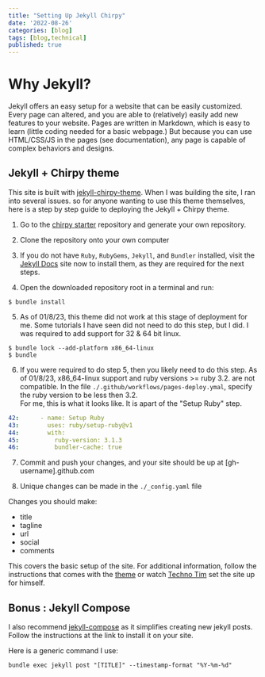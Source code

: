 ```yaml
---
title: "Setting Up Jekyll Chirpy"
date: '2022-08-26'
categories: [blog]
tags: [blog,technical]
published: true
---
```


# Why Jekyll?

Jekyll offers an easy setup for a website that can be easily customized. Every page can altered, and you are able to (relatively) easily add new features to your website. Pages are written in Markdown, which is easy to learn (little coding needed for a basic webpage.) But because you can use HTML/CSS/JS in the pages (see documentation), any page is capable of complex behaviors and designs.

## Jekyll + Chirpy theme

This site is built with [jekyll-chirpy-theme](https://github.com/cotes2020/jekyll-theme-chirpy). When I was building the site, I ran into several issues. so for anyone wanting to use this theme themselves, here is a step by step guide to deploying the Jekyll + Chirpy theme. 

1) Go to the [chirpy starter]() repository and generate your own repository.

2) Clone the repository onto your own computer

3) If you do not have `Ruby`, `RubyGems`, `Jekyll`, and `Bundler` installed, visit the [Jekyll Docs](https://jekyllrb.com/docs/installation/) site now to install them, as they are required for the next steps.

4) Open the downloaded repository root in a terminal and run:
```console
$ bundle install
``` 
5) As of 01/8/23, this theme did not work at this stage of deployment for me. Some tutorials I have seen did not need to do this step, but I did. I was required to add support for 32 & 64 bit linux.
```console
$ bundle lock --add-platform x86_64-linux
$ bundle
```
6) If you were required to do step 5, then you likely need to do this step. As of 01/8/23, x86_64-linux support and ruby versions >= ruby 3.2. are not compatible. In the file `./.github/workflows/pages-deploy.ymal`, specify the ruby version to be less then 3.2.<br> For me, this is what it looks like. It is apart of the "Setup Ruby" step.
```yaml
42:      - name: Setup Ruby
43:        uses: ruby/setup-ruby@v1
44:        with:
45:          ruby-version: 3.1.3 
46:          bundler-cache: true
```

7) Commit and push your changes, and your site should be up at [gh-username].github.com

8) Unique changes can be made in the `./_config.yaml` file

Changes you should make:
* title
* tagline
* url
* social
* comments

This covers the basic setup of the site. For additional information, follow the instructions that comes with the [theme](https://jekyllrb.com/docs/installation/) or watch [Techno Tim](https://www.youtube.com/watch?v=F8iOU1ci19Q&t=614s) set the site up for himself.

## Bonus : Jekyll Compose

I also recommend [jekyll-compose](https://github.com/jekyll/jekyll-compose) as it simplifies creating new jekyll posts. Follow the instructions at the link to install it on your site.

Here is a generic command I use:
```console
bundle exec jekyll post "[TITLE]" --timestamp-format "%Y-%m-%d"
```



